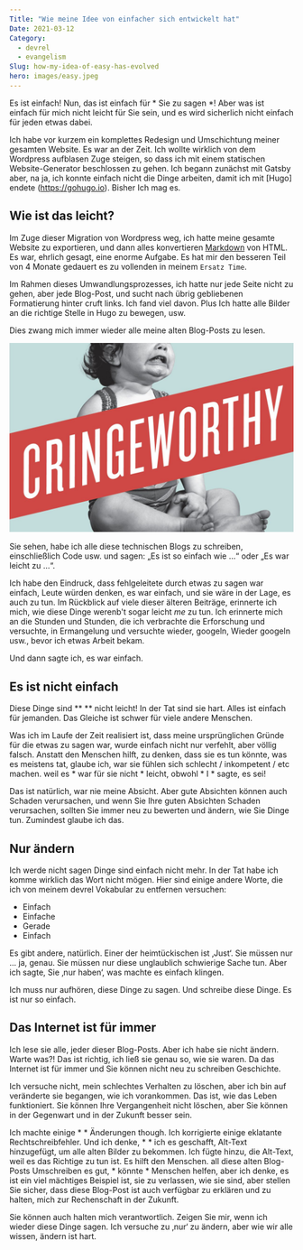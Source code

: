 ```yaml
---
Title: "Wie meine Idee von einfacher sich entwickelt hat"
Date: 2021-03-12
Category:
  - devrel
  - evangelism
Slug: how-my-idea-of-easy-has-evolved
hero: images/easy.jpeg
---
```


Es ist einfach! Nun, das ist einfach für * Sie zu sagen *! Aber was ist einfach für mich nicht leicht für Sie sein, und es wird sicherlich nicht einfach für jeden etwas dabei.

Ich habe vor kurzem ein komplettes Redesign und Umschichtung meiner gesamten Website. Es war an der Zeit. Ich wollte wirklich von dem Wordpress aufblasen Zuge steigen, so dass ich mit einem statischen Website-Generator beschlossen zu gehen. Ich begann zunächst mit Gatsby aber, na ja, ich konnte einfach nicht die Dinge arbeiten, damit ich mit [Hugo] endete (https://gohugo.io). Bisher Ich mag es.

## Wie ist das leicht?

Im Zuge dieser Migration von Wordpress weg, ich hatte meine gesamte Website zu exportieren, und dann alles konvertieren [Markdown](https://www.markdownguide.org) von HTML. Es war, ehrlich gesagt, eine enorme Aufgabe. Es hat mir den besseren Teil von 4 Monate gedauert es zu vollenden in meinem `Ersatz Time`.

Im Rahmen dieses Umwandlungsprozesses, ich hatte nur jede Seite nicht zu gehen, aber jede Blog-Post, und sucht nach übrig gebliebenen Formatierung hinter cruft links. Ich fand viel davon. Plus Ich hatte alle Bilder an die richtige Stelle in Hugo zu bewegen, usw.

Dies zwang mich immer wieder alle meine alten Blog-Posts zu lesen.

![Schreiendes Baby mit dem Banner ‚cringeworthy‘ über sie](images/Cringe.jpg)

Sie sehen, habe ich alle diese technischen Blogs zu schreiben, einschließlich Code usw. und sagen: „Es ist so einfach wie ...“ oder „Es war leicht zu ...“.

Ich habe den Eindruck, dass fehlgeleitete durch etwas zu sagen war einfach, Leute würden denken, es war einfach, und sie wäre in der Lage, es auch zu tun. Im Rückblick auf viele dieser älteren Beiträge, erinnerte ich mich, wie diese Dinge werenb't sogar leicht _me_ zu tun. Ich erinnerte mich an die Stunden und Stunden, die ich verbrachte die Erforschung und versuchte, in Ermangelung und versuchte wieder, googeln, Wieder googeln usw., bevor ich etwas Arbeit bekam.

Und dann sagte ich, es war einfach.

## Es ist nicht einfach

Diese Dinge sind ** ** nicht leicht! In der Tat sind sie hart. Alles ist einfach für jemanden. Das Gleiche ist schwer für viele andere Menschen.

Was ich im Laufe der Zeit realisiert ist, dass meine ursprünglichen Gründe für die etwas zu sagen war, wurde einfach nicht nur verfehlt, aber völlig falsch. Anstatt den Menschen hilft, zu denken, dass sie es tun könnte, was es meistens tat, glaube ich, war sie fühlen sich schlecht / inkompetent / etc machen. weil es * war für sie nicht * leicht, obwohl * I * sagte, es sei!

Das ist natürlich, war nie meine Absicht. Aber gute Absichten können auch Schaden verursachen, und wenn Sie Ihre guten Absichten Schaden verursachen, sollten Sie immer neu zu bewerten und ändern, wie Sie Dinge tun. Zumindest glaube ich das.

## Nur ändern

Ich werde nicht sagen Dinge sind einfach nicht mehr. In der Tat habe ich komme wirklich das Wort nicht mögen. Hier sind einige andere Worte, die ich von meinem devrel Vokabular zu entfernen versuchen:

- Einfach
- Einfache
- Gerade
- Einfach

Es gibt andere, natürlich. Einer der heimtückischen ist ‚Just‘. Sie müssen nur ... ja, genau. Sie müssen nur diese unglaublich schwierige Sache tun. Aber ich sagte, Sie ‚nur haben‘, was machte es einfach klingen.

Ich muss nur aufhören, diese Dinge zu sagen. Und schreibe diese Dinge. Es ist nur so einfach.

## Das Internet ist für immer

Ich lese sie alle, jeder dieser Blog-Posts. Aber ich habe sie nicht ändern. Warte was?! Das ist richtig, ich ließ sie genau so, wie sie waren. Da das Internet ist für immer und Sie können nicht neu zu schreiben Geschichte.

Ich versuche nicht, mein schlechtes Verhalten zu löschen, aber ich bin auf veränderte sie begangen, wie ich vorankommen. Das ist, wie das Leben funktioniert. Sie können Ihre Vergangenheit nicht löschen, aber Sie können in der Gegenwart und in der Zukunft besser sein.

Ich machte einige * * Änderungen though. Ich korrigierte einige eklatante Rechtschreibfehler. Und ich denke, * * ich es geschafft, Alt-Text hinzugefügt, um alle alten Bilder zu bekommen. Ich fügte hinzu, die Alt-Text, weil es das Richtige zu tun ist. Es hilft den Menschen. all diese alten Blog-Posts Umschreiben es gut, * könnte * Menschen helfen, aber ich denke, es ist ein viel mächtiges Beispiel ist, sie zu verlassen, wie sie sind, aber stellen Sie sicher, dass diese Blog-Post ist auch verfügbar zu erklären und zu halten, mich zur Rechenschaft in der Zukunft.

Sie können auch halten mich verantwortlich. Zeigen Sie mir, wenn ich wieder diese Dinge sagen. Ich versuche zu ‚nur‘ zu ändern, aber wie wir alle wissen, ändern ist hart.
